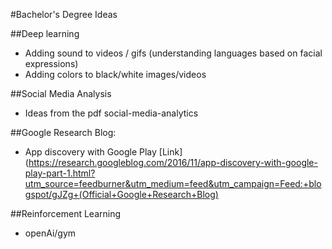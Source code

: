 #Bachelor's Degree Ideas

##Deep learning
- Adding sound to videos / gifs (understanding languages based on facial expressions)
- Adding colors to black/white images/videos

##Social Media Analysis
- Ideas from the pdf social-media-analytics

##Google Research Blog:
- App discovery with Google Play [Link](https://research.googleblog.com/2016/11/app-discovery-with-google-play-part-1.html?utm_source=feedburner&utm_medium=feed&utm_campaign=Feed:+blogspot/gJZg+(Official+Google+Research+Blog)

##Reinforcement Learning
- openAi/gym
